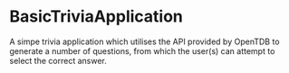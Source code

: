 # BasicTriviaApplication
A simpe trivia application which utilises the API provided by OpenTDB to generate a number of questions, from which the user(s) can attempt to select the correct answer.
